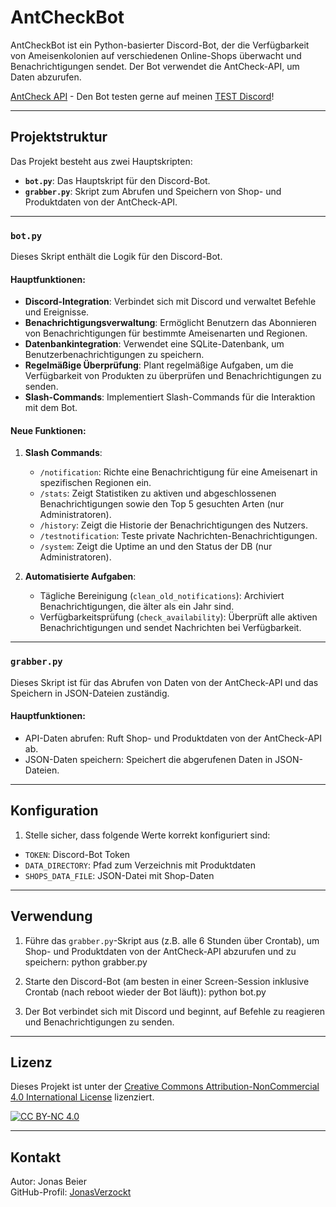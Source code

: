 # AntCheckBot

AntCheckBot ist ein Python-basierter Discord-Bot, der die Verfügbarkeit von Ameisenkolonien auf verschiedenen Online-Shops überwacht und Benachrichtigungen sendet. Der Bot verwendet die AntCheck-API, um Daten abzurufen.

[AntCheck API](https://antcheck.info/api) - Den Bot testen gerne auf  meinen [TEST Discord](https://discord.gg/cYtz52MXph)!

---

## Projektstruktur

Das Projekt besteht aus zwei Hauptskripten:

- **`bot.py`**: Das Hauptskript für den Discord-Bot.
- **`grabber.py`**: Skript zum Abrufen und Speichern von Shop- und Produktdaten von der AntCheck-API.

---

### `bot.py`

Dieses Skript enthält die Logik für den Discord-Bot.

#### Hauptfunktionen:
- **Discord-Integration**: Verbindet sich mit Discord und verwaltet Befehle und Ereignisse.
- **Benachrichtigungsverwaltung**: Ermöglicht Benutzern das Abonnieren von Benachrichtigungen für bestimmte Ameisenarten und Regionen.
- **Datenbankintegration**: Verwendet eine SQLite-Datenbank, um Benutzerbenachrichtigungen zu speichern.
- **Regelmäßige Überprüfung**: Plant regelmäßige Aufgaben, um die Verfügbarkeit von Produkten zu überprüfen und Benachrichtigungen zu senden.
- **Slash-Commands**: Implementiert Slash-Commands für die Interaktion mit dem Bot.

#### Neue Funktionen:
1. **Slash Commands**:
   - `/notification`: Richte eine Benachrichtigung für eine Ameisenart in spezifischen Regionen ein.
   - `/stats`: Zeigt Statistiken zu aktiven und abgeschlossenen Benachrichtigungen sowie den Top 5 gesuchten Arten (nur Administratoren).
   - `/history`: Zeigt die Historie der Benachrichtigungen des Nutzers.
   - `/testnotification`: Teste private Nachrichten-Benachrichtigungen.
   - `/system`: Zeigt die Uptime an und den Status der DB (nur Administratoren).

2. **Automatisierte Aufgaben**:
   - Tägliche Bereinigung (`clean_old_notifications`): Archiviert Benachrichtigungen, die älter als ein Jahr sind.
   - Verfügbarkeitsprüfung (`check_availability`): Überprüft alle aktiven Benachrichtigungen und sendet Nachrichten bei Verfügbarkeit.

---

### `grabber.py`

Dieses Skript ist für das Abrufen von Daten von der AntCheck-API und das Speichern in JSON-Dateien zuständig.

#### Hauptfunktionen:
- API-Daten abrufen: Ruft Shop- und Produktdaten von der AntCheck-API ab.
- JSON-Daten speichern: Speichert die abgerufenen Daten in JSON-Dateien.

---

## Konfiguration

1. Stelle sicher, dass folgende Werte korrekt konfiguriert sind:
- `TOKEN`: Discord-Bot Token
- `DATA_DIRECTORY`: Pfad zum Verzeichnis mit Produktdaten
- `SHOPS_DATA_FILE`: JSON-Datei mit Shop-Daten

---

## Verwendung

1. Führe das `grabber.py`-Skript aus (z.B. alle 6 Stunden über Crontab), um Shop- und Produktdaten von der AntCheck-API abzurufen und zu speichern:
python grabber.py

2. Starte den Discord-Bot (am besten in einer Screen-Session inklusive Crontab (nach reboot wieder der Bot läuft)):
python bot.py

3. Der Bot verbindet sich mit Discord und beginnt, auf Befehle zu reagieren und Benachrichtigungen zu senden.

---

## Lizenz
Dieses Projekt ist unter der [Creative Commons Attribution-NonCommercial 4.0 International License](https://creativecommons.org/licenses/by-nc/4.0/) lizenziert.

[![CC BY-NC 4.0][cc-by-nc-shield]][cc-by-nc]

[cc-by-nc]: https://creativecommons.org/licenses/by-nc/4.0/
[cc-by-nc-shield]: https://img.shields.io/badge/License-CC%20BY--NC%204.0-lightgrey.svg


---

## Kontakt

Autor: Jonas Beier  
GitHub-Profil: [JonasVerzockt](https://github.com/JonasVerzockt)
